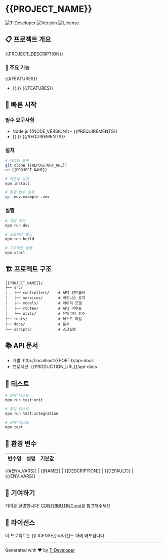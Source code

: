 # {{PROJECT_NAME}}

![T-Developer](https://img.shields.io/badge/Generated%20by-T--Developer-blue)
![Version](https://img.shields.io/badge/version-{{VERSION}}-green)
![License](https://img.shields.io/badge/license-{{LICENSE}}-yellow)

## 📋 프로젝트 개요

{{PROJECT_DESCRIPTION}}

### 🎯 주요 기능
{{#FEATURES}}
- {{.}}
{{/FEATURES}}

## 🚀 빠른 시작

### 필수 요구사항
- Node.js {{NODE_VERSION}}+
{{#REQUIREMENTS}}
- {{.}}
{{/REQUIREMENTS}}

### 설치
```bash
# 저장소 클론
git clone {{REPOSITORY_URL}}
cd {{PROJECT_NAME}}

# 의존성 설치
npm install

# 환경 변수 설정
cp .env.example .env
```

### 실행
```bash
# 개발 모드
npm run dev

# 프로덕션 빌드
npm run build

# 프로덕션 실행
npm start
```

## 🏗️ 프로젝트 구조

```
{{PROJECT_NAME}}/
├── src/
│   ├── controllers/    # API 컨트롤러
│   ├── services/       # 비즈니스 로직
│   ├── models/         # 데이터 모델
│   ├── routes/         # API 라우트
│   └── utils/          # 유틸리티 함수
├── tests/              # 테스트 파일
├── docs/               # 문서
└── scripts/            # 스크립트
```

## 📚 API 문서

- 개발: http://localhost:{{PORT}}/api-docs
- 프로덕션: {{PRODUCTION_URL}}/api-docs

## 🧪 테스트

```bash
# 단위 테스트
npm run test:unit

# 통합 테스트
npm run test:integration

# 전체 테스트
npm test
```

## 🔧 환경 변수

| 변수명 | 설명 | 기본값 |
|--------|------|--------|
{{#ENV_VARS}}
| {{NAME}} | {{DESCRIPTION}} | {{DEFAULT}} |
{{/ENV_VARS}}

## 🤝 기여하기

기여를 환영합니다! [CONTRIBUTING.md](./CONTRIBUTING.md)를 참고해주세요.

## 📄 라이선스

이 프로젝트는 {{LICENSE}} 라이선스 하에 배포됩니다.

---

Generated with ❤️ by [T-Developer](https://github.com/t-developer)